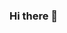 ### Hi there 👋

<!--
**naimidb/naimidb** is a ✨ _special_ ✨ repository because its `README.md` (this file) appears on your GitHub profile.

Here are some ideas to get you started:

🇦🇷 Just a young Argentine girl learning new things
:rainbow: My pronouns are she/her
:sparkles: I've liked all about IT world since I was 15 & it still amazes me
:laptop: Aspiring developer
###
